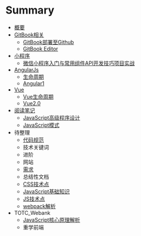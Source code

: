 # Summary

* [概要](README.md)
* [GitBook相关](gitbookxiang-guan.md)
  * [GitBook部署至Github](gitbookbu-shu-zhi-github.md)
  * [GitBook Editor](gitbook-editor.md)
* [小程序](xiao-cheng-xu.md)
  * [微信小程序入门与常用组件API开发技巧项目实战](xiao-cheng-xu/wei-xin-xiao-cheng-xu-ru-men-yu-chang-yong-zu-jian-api-kai-fa-ji-qiao-xiang-mu-shi-zhan.md)
* [AngularJs](angularjs.md)
  * [生命周期](angularjs/sheng-ming-zhou-qi.md)
  * [Angular1](angularjs/angular1.md)
* [Vue](vue.md)
  * [Vue生命周期](vue/vuesheng-ming-zhou-qi.md)
  * [Vue2.0](vue/vue20.md)
* [阅读笔记](yue-du-bi-ji.md)
  * [JavaScript高级程序设计](yue-du-bi-ji/javascriptgao-ji-cheng-xu-she-ji.md)
  * [JavaScript模式](yue-du-bi-ji/javascriptmo-shi.md)
* 待整理
  * [代码规范](dai-ma-gui-fan.md)
  * 技术关键词
  * 进阶
  * 网站
  * [需求](xu-qiu.md)
  * 总结性文档
  * [CSS技术点](cssji-zhu-dian.md)
  * [JavaScript基础知识](javascriptji-chu-zhi-shi.md)
  * [JS技术点](jsji-zhu-dian.md)
  * [webpack解析](webpackjie-xi.md)
* TOTC\_Webank
  * [JavaScript核心原理解析](javascripthe-xin-yuan-li-jie-xi.md)
  * 重学前端

